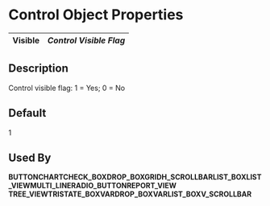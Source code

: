 # Control Object Properties

**Visible** |  **_Control Visible Flag_**  
---|---  
  
## Description

Control visible flag: 1 = Yes; 0 = No

## Default

1

## Used By

**BUTTON****CHART****CHECK_BOX****DROP_BOX****GRID****H_SCROLLBAR****LIST_BOX****LIST_VIEW****MULTI_LINE****RADIO_BUTTON****REPORT_VIEW TREE_VIEW****TRISTATE_BOX****VARDROP_BOX****VARLIST_BOX****V_SCROLLBAR**
